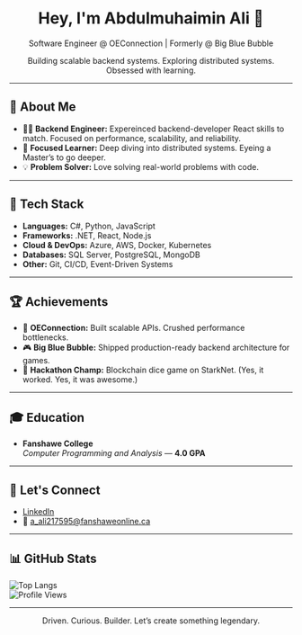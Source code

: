 <h1 align="center">Hey, I'm Abdulmuhaimin Ali 👋</h1>
<p align="center">Software Engineer @ OEConnection | Formerly @ Big Blue Bubble</p>
<p align="center">Building scalable backend systems. Exploring distributed systems. Obsessed with learning.</p>

---

## 🌱 About Me

- 🧑‍💻 **Backend Engineer:** Expereinced backend-developer React skills to match. Focused on performance, scalability, and reliability.  
- 🎯 **Focused Learner:** Deep diving into distributed systems. Eyeing a Master’s to go deeper.  
- 💡 **Problem Solver:** Love solving real-world problems with code.

---

## 🧰 Tech Stack

- **Languages:** C#, Python, JavaScript  
- **Frameworks:** .NET, React, Node.js  
- **Cloud & DevOps:** Azure, AWS, Docker, Kubernetes  
- **Databases:** SQL Server, PostgreSQL, MongoDB  
- **Other:** Git, CI/CD, Event-Driven Systems  

---

## 🏆 Achievements

- 🚀 **OEConnection:** Built scalable APIs. Crushed performance bottlenecks.  
- 🎮 **Big Blue Bubble:** Shipped production-ready backend architecture for games.  
- 🥇 **Hackathon Champ:** Blockchain dice game on StarkNet. (Yes, it worked. Yes, it was awesome.)

---

## 🎓 Education

- **Fanshawe College**  
  *Computer Programming and Analysis* — **4.0 GPA**  

---

## 💬 Let's Connect

- [LinkedIn](https://www.linkedin.com/in/abdulmuhaimin-ali/)  
- 📧 a_ali217595@fanshaweonline.ca

---

## 📊 GitHub Stats

![Top Langs](https://github-readme-stats.vercel.app/api/top-langs/?username=Abdulmuhaimin-Ali&layout=compact&theme=transparent)  
![Profile Views](https://komarev.com/ghpvc/?username=Abdulmuhaimin-Ali&color=blue&style=flat)

---

<p align="center">Driven. Curious. Builder. Let’s create something legendary.</p>
